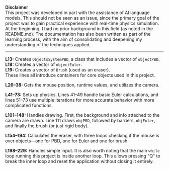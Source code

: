 ﻿
**Disclaimer**  
This project was developed in part with the assistance of AI language models. This should not be seen as an issue, since the primary goal of the project was to gain practical experience with real-time physics simulation. At the beginning, I had no prior background in this field (as noted in the README.md). The documentation has also been written as part of the learning process, with the aim of consolidating and deepening my understanding of the techniques applied.

---

**L13:** Creates `ObjectsSystemPBD`, a class that includes a vector of `objectPBD`.  
**L18:** Creates a vector of `objectEuler`.  
**L19:** Creates a vector of `Brush` (used as an eraser).  
These lines all introduce containers for core objects used in this project.

**L26–38:** Gets the mouse position, runtime values, and utilizes the camera.

**L41–73:** Sets up physics. Lines 41–49 handle basic Euler calculations, and lines 51–73 use multiple iterations for more accurate behavior with more complicated functions.

**L101–148:** Handles drawing. First, the background and info attached to the camera are drawn. Line 111 draws `objPBD`, followed by barriers, `objEuler`, and finally the brush (or just rigid body).

**L154–194:** Calculates the eraser, with three loops checking if the mouse is over objects—one for PBD, one for Euler and one for brush.

**L198–229:** Handles simple input. It is also worth noting that the main `while` loop running this project is inside another loop. This allows pressing "Q" to break the inner loop and reset the application without closing it entirely.


